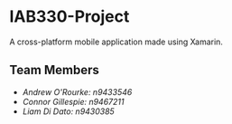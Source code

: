 # IAB330-Project
A cross-platform mobile application made using Xamarin.

## Team Members

- *Andrew O'Rourke: n9433546*
- *Connor Gillespie: n9467211*
- *Liam Di Dato: n9430385*